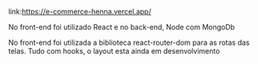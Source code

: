 link:https://e-commerce-henna.vercel.app/

No front-end foi utilizado React e no back-end, Node com MongoDb

No front-end foi utilizada a biblioteca react-router-dom para as rotas das telas. Tudo com hooks, o layout esta ainda em desenvolvimento